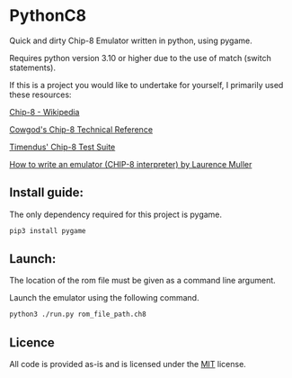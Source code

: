 # PythonC8
Quick and dirty Chip-8 Emulator written in python, using pygame.

Requires python version 3.10 or higher due to the use of match (switch statements).

If this is a project you would like to undertake for yourself, I primarily used these resources:

[Chip-8 - Wikipedia](https://en.wikipedia.org/wiki/CHIP-8)

[Cowgod's Chip-8 Technical Reference](http://devernay.free.fr/hacks/chip8/C8TECH10.HTM)

[Timendus' Chip-8 Test Suite](https://github.com/Timendus/chip8-test-suite)

[How to write an emulator (CHIP-8 interpreter) by Laurence Muller](https://multigesture.net/articles/how-to-write-an-emulator-chip-8-interpreter/)


## Install guide:
The only dependency required for this project is pygame.
```bash
pip3 install pygame
```

## Launch:
The location of the rom file must be given as a command line argument.

Launch the emulator using the following command.
```bash
python3 ./run.py rom_file_path.ch8
```

## Licence
All code is provided as-is and is licensed under the [MIT](https://choosealicense.com/licenses/mit/) license.
